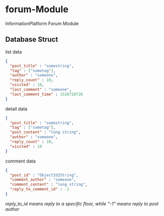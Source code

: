 # forum-Module
InformationPlatform Forum Module

## Database Struct

list data
```json
{
  "post_title" : "somestring",
  "tag" : ["sometag"],
  "author" : "someone",
  "reply_count" : 10,
  "visited" : 10,
  "last_comment" : "someone",
  "last_comment_time" : 1528720726
}
```

detail data
```json
{
  "post_title" : "somestring",
  "tag" : ["sometag"],
  "post_content" : "long string",
  "author" : "someone",
  "reply_count" : 10,
  "visited" : 10
}
```

comment data
```json
{
  "post_id" : "ObjectId2String",
  "comment_author" : "someone",
  "comment_content" : "long string",
  "reply_to_comment_id" : -1
}
```
*reply_to_id means reply to a specific floor, while "-1" means reply to post author*
